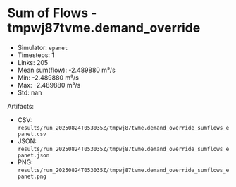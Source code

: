 # Sum of Flows - tmpwj87tvme.demand_override

- Simulator: `epanet`
- Timesteps: 1
- Links: 205
- Mean sum(flow): -2.489880 m³/s
- Min: -2.489880 m³/s
- Max: -2.489880 m³/s
- Std: nan

Artifacts:
- CSV: `results/run_20250824T053035Z/tmpwj87tvme.demand_override_sumflows_epanet.csv`
- JSON: `results/run_20250824T053035Z/tmpwj87tvme.demand_override_sumflows_epanet.json`
- PNG: `results/run_20250824T053035Z/tmpwj87tvme.demand_override_sumflows_epanet.png`